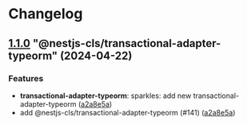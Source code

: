 # Changelog

<!-- MONODEPLOY:BELOW -->

## [1.1.0](https://github.com/Papooch/nestjs-cls/compare/@nestjs-cls/transactional-adapter-typeorm@1.0.0...@nestjs-cls/transactional-adapter-typeorm@1.1.0) "@nestjs-cls/transactional-adapter-typeorm" (2024-04-22)<a name="1.1.0"></a>

### Features

* **transactional-adapter-typeorm**: sparkles: add new transactional-adapter-typeorm ([a2a8e5a](https://github.com/Papooch/nestjs-cls/commits/a2a8e5a))
* add @nestjs-cls/transactional-adapter-typeorm (#141) ([a2a8e5a](https://github.com/Papooch/nestjs-cls/commits/a2a8e5a))


